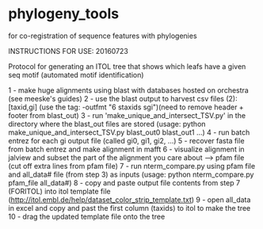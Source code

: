 # phylogeny_tools
for co-registration of sequence features with phylogenies


INSTRUCTIONS FOR USE:
20160723

Protocol for generating an ITOL tree that shows which leafs have a given seq motif (automated motif identification)

1 - make huge alignments using blast with databases hosted on orchestra (see meeske's guides)
2 - use the blast output to harvest csv files (2): [taxid,gi] (use the tag: -outfmt "6 staxids sgi")(need to remove header + footer from blast_out)
3 - run 'make_unique_and_intersect_TSV.py' in the directory where the blast_out files are stored (usage: python make_unique_and_intersect_TSV.py blast_out0 blast_out1 ...)
4 - run batch entrez for each gi output file (called gi0, gi1, gi2, ...)
5 - recover fasta file from batch entrez and make alignment in mafft
6 - visualize alignment in jalview and subset the part of the alignment you care about --> pfam file (cut off extra lines from pfam file)
7 - run nterm_compare.py using pfam file and all_data# file (from step 3) as inputs (usage: python nterm_compare.py pfam_file all_data#)
8 - copy and paste output file contents from step 7 (FORITOL) into itol template file (http://itol.embl.de/help/dataset_color_strip_template.txt)
9 - open all_data in excel and copy and past the first column (taxids) to itol to make the tree
10 - drag the updated template file onto the tree

